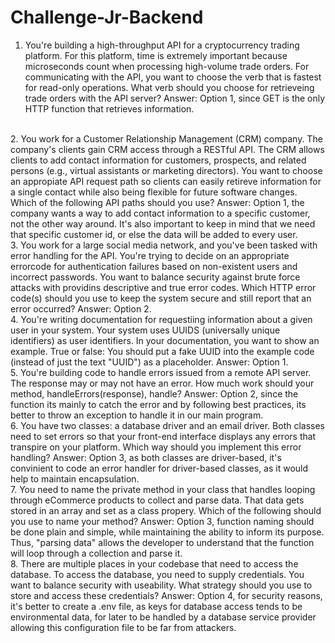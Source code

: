 # Challenge-Jr-Backend

1. You're building a high-throughput API for a cryptocurrency trading platform. For this platform, time is extremely important because microseconds count when processing high-volume trade orders. For communicating with the API, you want to choose the verb that is fastest for read-only operations. What verb should you choose for retrieveing trade orders with the API server?
Answer: Option 1, since GET is the only HTTP function that retrieves information.
</br>
2. You work for a Customer Relationship Management (CRM) company. The company's clients gain CRM access through a RESTful API. The CRM allows clients to add contact information for customers, prospects, and related persons (e.g., virtual assistants or marketing directors). You want to choose an appropiate API request path so clients can easily retireve information for a single contact while also being flexible for future software changes. Which of the following API paths should you use?
Answer: Option 1, the company wants a way to add contact information to a specific customer, not the other way around. It's also important to keep in mind that we need that specific customer id, or else the data will be added to every user.</br>
3. You work for a large social media network, and you've been tasked with error handling for the API. You're trying to decide on an appropriate errorcode for authentication failures based on non-existent users and incorrect passwords. You want to balance security against brute force attacks with providins descriptive and true error codes. Which HTTP error code(s) should you use to keep the system secure and still report that an error occurred?
Answer: Option 2.</br>
4. You're writing documentation for requestiing information about a given user in your system. Your system uses UUIDS (universally unique identifiers) as user identifiers. In your documentation, you want to show an example. True or false: You should put a fake UUID into the example code (instead of just the text "UUID") as a placeholder.
Answer: Option 1.</br>
5. You're building code to handle errors issued from a remote API server. The response may or may not have an error. How much work should your method, handleErrors(response), handle?
Answer: Option 2, since the function its mainly to catch the error and by following best practices, its better to throw an exception to handle it in our main program.</br>
6. You have two classes: a database driver and an email driver. Both classes need to set errors so that your front-end interface displays any errors that transpire on your platform. Which way should you implement this error handling?
Answer: Option 3, as both classes are driver-based, it's convinient to code an error handler for driver-based classes, as it would help to maintain encapsulation.</br>
7. You need to name the private method in your class that handles looping through eCommerce products to collect and parse data. That data gets stored in an array and set as a class propery. Which of the following should you use to name your method?
Answer: Option 3, function naming should be done plain and simple, while maintaining the ability to inform its purpose. Thus, "parsing data" allows the developer to understand that the function will loop through a collection and parse it.</br>
8. There are multiple places in your codebase that need to access the database. To access the database, you need to supply credentials. You want to balance security with useability. What strategy should you use to store and access these credentials?
Answer: Option 4, for security reasons, it's better to create a .env file, as keys for database access tends to be environmental data, for later to be handled by a database service provider allowing this configuration file to be far from attackers.</br>

